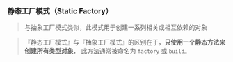 ### 静态工厂模式（Static Factory）
> 与抽象工厂模式类似，此模式用于创建一系列相关或相互依赖的对象

>『静态工厂模式』与『抽象工厂模式』的区别在于，**只使用一个静态方法来创建所有类型对象**， 此方法通常被命名为 `factory` 或 `build`。
